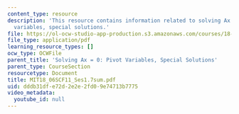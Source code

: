 ```yaml
---
content_type: resource
description: 'This resource contains information related to solving Ax = 0: pivot
  variables, special solutions.'
file: https://ol-ocw-studio-app-production.s3.amazonaws.com/courses/18-06sc-linear-algebra-fall-2011/dddb31dfe72d2e2e2fd09e74713b7775_MIT18_06SCF11_Ses1.7sum.pdf
file_type: application/pdf
learning_resource_types: []
ocw_type: OCWFile
parent_title: 'Solving Ax = 0: Pivot Variables, Special Solutions'
parent_type: CourseSection
resourcetype: Document
title: MIT18_06SCF11_Ses1.7sum.pdf
uid: dddb31df-e72d-2e2e-2fd0-9e74713b7775
video_metadata:
  youtube_id: null
---
```

